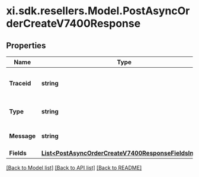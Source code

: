 # xi.sdk.resellers.Model.PostAsyncOrderCreateV7400Response

## Properties

Name | Type | Description | Notes
------------ | ------------- | ------------- | -------------
**Traceid** | **string** | A unique trace id to identify the issue. | [optional] 
**Type** | **string** | Type of the error message. | [optional] 
**Message** | **string** | A detailed error message. | [optional] 
**Fields** | [**List&lt;PostAsyncOrderCreateV7400ResponseFieldsInner&gt;**](PostAsyncOrderCreateV7400ResponseFieldsInner.md) |  | [optional] 

[[Back to Model list]](../README.md#documentation-for-models) [[Back to API list]](../README.md#documentation-for-api-endpoints) [[Back to README]](../README.md)

